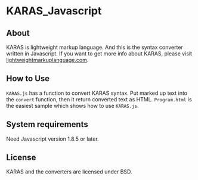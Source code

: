 # KARAS_Javascript



## About

KARAS is lightweight markup language. And this is the syntax converter written in Javascript.
If you want to get more info about KARAS, please visit [lightweightmarkuplanguage.com](http://lightweightmarkuplanguage.com).



## How to Use

``KARAS.js`` has a function to convert KARAS syntax. Put marked up text into the ``convert`` function, then it return converted text as HTML. ``Program.html`` is the easiest sample which shows how to use ``KARAS.js``.



## System requirements

Need Javascript version 1.8.5 or later.



## License

KARAS and the converters are licensed under BSD.